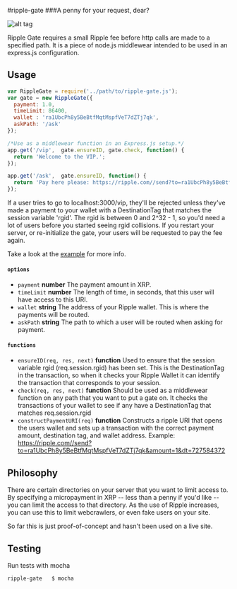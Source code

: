 #ripple-gate
###A penny for your request, dear?

![alt tag](https://raw.github.com/vogtb/ripple-gate/master/header_img.png)

Ripple Gate requires a small Ripple fee before http calls are made to a specified path. It is a piece of node.js middlewear intended to be used in an express.js configuration.

##  Usage

```js
var RippleGate = require('../path/to/ripple-gate.js');
var gate = new RippleGate({
  payment: 1.0,
  timeLimit: 86400,
  wallet : 'ra1UbcPh8y5BeBtfMqtMspfVeT7dZTj7qk',
  askPath: '/ask'
});

/*Use as a middlewear function in an Express.js setup.*/
app.get('/vip',  gate.ensureID, gate.check, function() {
  return 'Welcome to the VIP.';
});

app.get('/ask',  gate.ensureID, function() {
  return 'Pay here please: https://ripple.com//send?to=ra1UbcPh8y5BeBtfMqtMspfVeT7dZTj7qk&amount=1&dt=1286961596';
});
```
If a user tries to go to localhost:3000/vip, they'll be rejected unless they've made a payment to your wallet with a DestinationTag that matches the session variable 'rgid'. The rgid is between 0 and 2^32 - 1, so you'd need a lot of users before you started seeing rgid collisions. If you restart your server, or re-initialize the gate, your users will be requested to pay the fee again.

Take a look at the [example](https://github.com/vogtb/ripple-gate/tree/master/example) for more info.

#### `options`

 * `payment` **number** The payment amount in XRP.
 * `timeLimit` **number** The length of time, in seconds, that this user will have access to this URI.
 * `wallet` **string** The address of your Ripple wallet. This is where the payments will be routed.
 * `askPath` **string** The path to which a user will be routed when asking for payment.

#### `functions`

 * `ensureID(req, res, next)` **function** Used to ensure that the session variable rgid (req.session.rgid) has been set. This is the DestinationTag in the transaction, so when it checks your Ripple Wallet it can identify the transaction that corresponds to your session.
 * `check(req, res, next)` **function** Should be used as a middlewear function on any path that you want to put a gate on. It checks the transactions of your wallet to see if any have a DestinationTag that matches req.session.rgid
 * `constructPaymentURI(req)` **function** Constructs a ripple URI that opens the users wallet and sets up a transaction with the correct payment amount, destination tag, and wallet address. Example: https://ripple.com//send?to=ra1UbcPh8y5BeBtfMqtMspfVeT7dZTj7qk&amount=1&dt=727584372

##  Philosophy
There are certain directories on your server that you want to limit access to. By specifying a micropayment in XRP -- less than a penny if you'd like -- you can limit the access to that directory. As the use of Ripple increases, you can use this to limit webcrawlers, or even fake users on your site.

So far this is just proof-of-concept and hasn't been used on a live site.


##  Testing
Run tests with mocha
```
ripple-gate   $ mocha
```